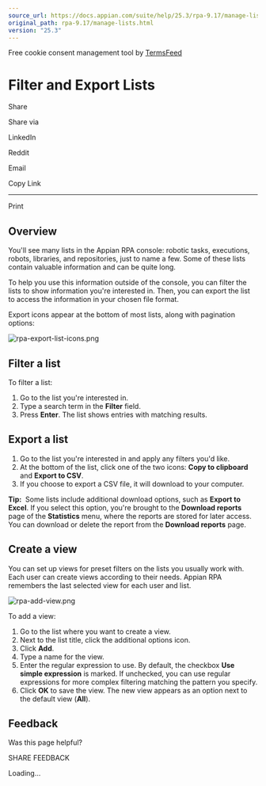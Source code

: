 ```yaml
---
source_url: https://docs.appian.com/suite/help/25.3/rpa-9.17/manage-lists.html
original_path: rpa-9.17/manage-lists.html
version: "25.3"
---
```


Free cookie consent management tool by [TermsFeed](https://www.termsfeed.com/)

# Filter and Export Lists

Share

Share via

LinkedIn

Reddit

Email

Copy Link

* * *

Print

## Overview

You'll see many lists in the Appian RPA console: robotic tasks, executions, robots, libraries, and repositories, just to name a few. Some of these lists contain valuable information and can be quite long.

To help you use this information outside of the console, you can filter the lists to show information you're interested in. Then, you can export the list to access the information in your chosen file format.

Export icons appear at the bottom of most lists, along with pagination options:

![rpa-export-list-icons.png](images/rpa-export-list-icons.png)

## Filter a list

To filter a list:

1.  Go to the list you're interested in.
2.  Type a search term in the **Filter** field.
3.  Press **Enter**. The list shows entries with matching results.

## Export a list

1.  Go to the list you're interested in and apply any filters you'd like.
2.  At the bottom of the list, click one of the two icons: **Copy to clipboard** and **Export to CSV**.
3.  If you choose to export a CSV file, it will download to your computer.

**Tip:**  Some lists include additional download options, such as **Export to Excel**. If you select this option, you're brought to the **Download reports** page of the **Statistics** menu, where the reports are stored for later access. You can download or delete the report from the **Download reports** page.

## Create a view

You can set up views for preset filters on the lists you usually work with. Each user can create views according to their needs. Appian RPA remembers the last selected view for each user and list.

![rpa-add-view.png](images/rpa-add-view.png)

To add a view:

1.  Go to the list where you want to create a view.
2.  Next to the list title, click the additional options icon.
3.  Click **Add**.
4.  Type a name for the view.
5.  Enter the regular expression to use. By default, the checkbox **Use simple expression** is marked. If unchecked, you can use regular expressions for more complex filtering matching the pattern you specify.
6.  Click **OK** to save the view. The new view appears as an option next to the default view (**All**).

## Feedback

Was this page helpful?

SHARE FEEDBACK

Loading...